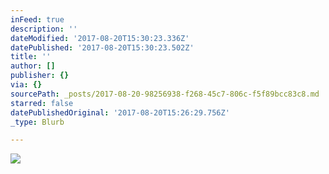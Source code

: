 ```yaml
---
inFeed: true
description: ''
dateModified: '2017-08-20T15:30:23.336Z'
datePublished: '2017-08-20T15:30:23.502Z'
title: ''
author: []
publisher: {}
via: {}
sourcePath: _posts/2017-08-20-98256938-f268-45c7-806c-f5f89bcc83c8.md
starred: false
datePublishedOriginal: '2017-08-20T15:26:29.756Z'
_type: Blurb

---
```

![](https://the-grid-user-content.s3-us-west-2.amazonaws.com/6983b535-506c-44cd-b1bf-abf84a99c229.png)